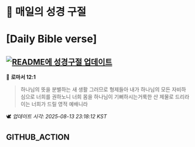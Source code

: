 # 🙏 매일의 성경 구절
# [Daily Bible verse]
## [![README에 성경구절 업데이트](https://github.com/DONGSUKA/first_test/actions/workflows/update-readme-bible.yml/badge.svg)](https://github.com/DONGSUKA/first_test/actions/workflows/update-readme-bible.yml)
<!-- START_BIBLE_VERSE -->
📖 **로마서 12:1**
> 하나님의 뜻을 분별하는 새 생활 그러므로 형제들아 내가 하나님의 모든 자비하심으로 너희를 권하노니 너희 몸을 하나님이 기뻐하시는거룩한 산 제물로 드리라 이는 너희가 드릴 영적 예배니라

🕊️ _업데이트 시각: 2025-08-13 23:18:12 KST_
  <!-- END_BIBLE_VERSE -->
## GITHUB_ACTION
